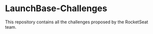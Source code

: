 # LaunchBase-Challenges

This repository contains all the challenges proposed by the RocketSeat team.